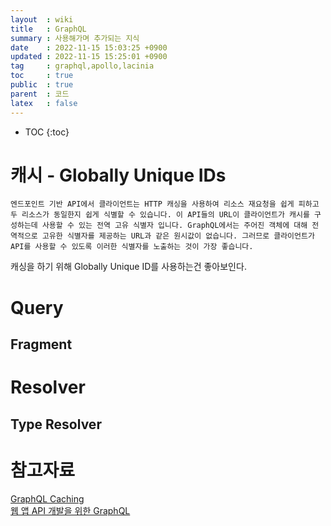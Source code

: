 ```yaml
---
layout  : wiki
title   : GraphQL
summary : 사용해가며 추가되는 지식
date    : 2022-11-15 15:03:25 +0900
updated : 2022-11-15 15:25:01 +0900
tag     : graphql,apollo,lacinia
toc     : true
public  : true
parent  : 코드
latex   : false
---
```

* TOC
{:toc}

# 캐시 - Globally Unique IDs
```
엔드포인트 기반 API에서 클라이언트는 HTTP 캐싱을 사용하여 리소스 재요청을 쉽게 피하고 두 리소스가 동일한지 쉽게 식별할 수 있습니다. 이 API들의 URL이 클라이언트가 캐시를 구성하는데 사용할 수 있는 전역 고유 식별자 입니다. GraphQL에서는 주어진 객체에 대해 전역적으로 고유한 식별자를 제공하는 URL과 같은 원시값이 없습니다. 그러므로 클라이언트가 API를 사용할 수 있도록 이러한 식별자를 노출하는 것이 가장 좋습니다.
```
캐싱을 하기 위해 Globally Unique ID를 사용하는건 좋아보인다. 

# Query
## Fragment
# Resolver
## Type Resolver

# 참고자료
[GraphQL Caching](https://graphql-kr.github.io/learn/caching/) \
[웹 앱 API 개발을 위한 GraphQL](http://www.yes24.com/Product/Goods/81537382)
